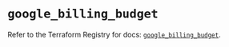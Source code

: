 # `google_billing_budget`

Refer to the Terraform Registry for docs: [`google_billing_budget`](https://registry.terraform.io/providers/hashicorp/google/5.36.0/docs/resources/billing_budget).
